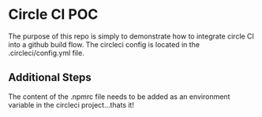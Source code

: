 # Circle CI POC

The purpose of this repo is simply to demonstrate how to integrate circle CI into a github build flow. The circleci config is located in the .circleci/config.yml file.

## Additional Steps

The content of the .npmrc file needs to be added as an environment variable in the circleci project...thats it!